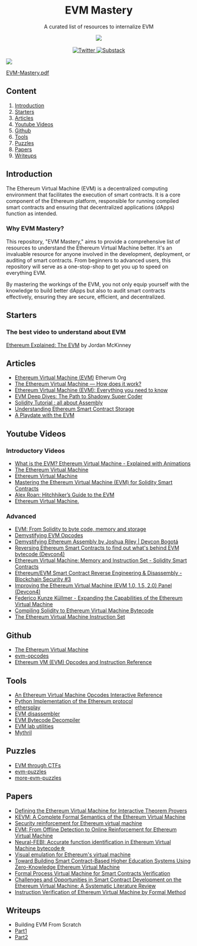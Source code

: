 <div align="center">
  <h1 align="center"> EVM Mastery </h1>
    <p align="center"> A curated list of resources to internalize EVM </p>
  <p align="center">
      <a href="https://blog.quillaudits.com/" target="_blank">
      <img src="https://blog.quillaudits.com/media/uploads/2021/10/common-sprite-new-1.png">
    </a>
    <br>
    <br>
    <a href="https://twitter.com/Quill_Academy">
      <img alt="Twitter" src="https://img.shields.io/badge/Twitter-%231DA1F2.svg?style=for-the-badge&logo=Twitter&logoColor=white">
    </a>
    <a href="https://quillaudits.substack.com/">
      <img alt="Substack" src="https://img.shields.io/badge/Substack-%23006f5c.svg?style=for-the-badge&logo=substack&logoColor=FF6719">
    </a>
   
  </p>                   
</div>

<img src="https://github.com/Quillhash/EVM-Mastery/blob/main/files/EVM%20Mastery.png">

[EVM-Mastery.pdf](https://github.com/Quillhash/EVM-Mastery/blob/main/files/EVM%20Mastery.pdf) 

## Content
1. [Introduction](#introduction)
2. [Starters](#starters)
3. [Articles](#articles)
4. [Youtube Videos](#youtube-videos) 
5. [Github](#github) 
6. [Tools](#tools) 
7. [Puzzles](#puzzles)   
8. [Papers](#papers) 
10. [Writeups](#writeups)



## Introduction
The Ethereum Virtual Machine (EVM) is a decentralized computing environment that facilitates the execution of smart contracts. It is a core component of the Ethereum platform, responsible for running compiled smart contracts and ensuring that decentralized applications (dApps) function as intended.

### Why EVM Mastery?
This repository, "EVM Mastery," aims to provide a comprehensive list of resources to understand the Ethereum Virtual Machine better. It's an invaluable resource for anyone involved in the development, deployment, or auditing of smart contracts. From beginners to advanced users, this repository will serve as a one-stop-shop to get you up to speed on everything EVM.

By mastering the workings of the EVM, you not only equip yourself with the knowledge to build better dApps but also to audit smart contracts effectively, ensuring they are secure, efficient, and decentralized.


## Starters
### The best video to understand about EVM
[Ethereum Explained: The EVM](https://www.youtube.com/watch?v=kCswGz9naZg) by Jordan McKinney

## Articles 
- [Ethereum Virtual Machine (EVM)](https://ethereum.org/en/developers/docs/evm/) Etherum Org
- [The Ethereum Virtual Machine — How does it work?](https://medium.com/mycrypto/the-ethereum-virtual-machine-how-does-it-work-9abac2b7c9e)
- [Ethereum Virtual Machine (EVM): Everything you need to know](https://www.okx.com/learn/ethereum-virtual-machine-evm)
- [EVM Deep Dives: The Path to Shadowy Super Coder](https://noxx.substack.com/p/evm-deep-dives-the-path-to-shadowy?s=r)
- [Solidity Tutorial : all about Assembly](https://jeancvllr.medium.com/solidity-tutorial-all-about-assembly-5acdfefde05c)
- [Understanding Ethereum Smart Contract Storage](https://programtheblockchain.com/posts/2018/03/09/understanding-ethereum-smart-contract-storage/)
- [A Playdate with the EVM](https://femboy.capital/evm-pt1)

## Youtube Videos
### Introductory Videos
- [What is the EVM? Ethereum Virtual Machine - Explained with Animations](https://www.youtube.com/watch?v=sTOcqS4msoU) 
- [The Ethereum Virtual Machine](https://www.youtube.com/watch?v=uke_ZWAXHSc) 
- [Ethereum Virtual Machine](https://www.youtube.com/watch?v=BsDq2mzC5tk&t) 
- [Mastering the Ethereum Virtual Machine (EVM) for Solidity Smart Contracts](https://www.youtube.com/watch?v=fnBNle2TI8A)
- [Alex Roan: Hitchhiker’s Guide to the EVM](https://www.youtube.com/watch?v=zgukojxyHKc)
- [Ethereum Virtual Machine.](https://www.youtube.com/watch?v=dHDeajeDLKU)
  
### Advanced
- [EVM: From Solidity to byte code, memory and storage](https://www.youtube.com/watch?v=RxL_1AfV7N4&t)
- [Demystifying EVM Opcodes](https://www.youtube.com/watch?v=_tcyI_lNvo0)
- [Demystifying Ethereum Assembly by Joshua Riley | Devcon Bogotá](https://www.youtube.com/watch?v=btDOvn8pLkA)
- [Reversing Ethereum Smart Contracts to find out what's behind EVM bytecode (Devcon4)](https://www.youtube.com/watch?v=IEvRRszoTeE)
- [Ethereum Virtual Machine: Memory and Instruction Set - Solidity Smart Contracts](https://www.youtube.com/watch?v=Suyj2MXe0T0)
- [Ethereum/EVM Smart Contract Reverse Engineering & Disassembly - Blockchain Security #3](https://www.youtube.com/watch?v=I6VDBvX9Pkw&t)
- [Improving the Ethereum Virtual Machine (EVM 1.0, 1.5, 2.0) Panel (Devcon4)](https://www.youtube.com/watch?v=ALK3h73WYu0)
- [Federico Kunze Küllmer - Expanding the Capabilities of the Ethereum Virtual Machine](https://www.youtube.com/watch?v=8UA-jAgvnYk)
- [Compiling Solidity to Ethereum Virtual Machine Bytecode](https://www.youtube.com/watch?v=vg4VdATsX4g)
- [The Ethereum Virtual Machine Instruction Set](https://www.youtube.com/watch?v=BhAoCLTFRyw)

## Github
- [The Ethereum Virtual Machine](https://github.com/ethereumbook/ethereumbook/blob/develop/13evm.asciidoc)
- [evm-opcodes](https://github.com/wolflo/evm-opcodes)
- [Ethereum VM (EVM) Opcodes and Instruction Reference](https://github.com/crytic/evm-opcodes)

  
## Tools
- [An Ethereum Virtual Machine Opcodes Interactive Reference](https://www.evm.codes/?fork=shanghai)
- [Python Implementation of the Ethereum protocol](https://github.com/ethereum/py-evm)
- [ethersplay](https://github.com/crytic/ethersplay)
- [EVM disassembler](https://github.com/Arachnid/evmdis)
- [EVM Bytecode Decompiler](https://github.com/MrLuit/evm)
- [EVM lab utilities](https://github.com/ethereum/evmlab)
- [Mythril](https://github.com/Consensys/mythril)

## Puzzles
- [EVM through CTFs](https://www.evmthroughctfs.com/)
- [evm-puzzles](https://github.com/fvictorio/evm-puzzles)
- [more-evm-puzzles](https://github.com/daltyboy11/more-evm-puzzles)
  

## Papers
- [Defining the Ethereum Virtual Machine for Interactive Theorem Provers](https://link.springer.com/chapter/10.1007/978-3-319-70278-0_33)
- [KEVM: A Complete Formal Semantics of the Ethereum Virtual Machine](https://ieeexplore.ieee.org/abstract/document/8429306)
- [Security reinforcement for Ethereum virtual machine](https://www.sciencedirect.com/science/article/abs/pii/S0306457321000674)
- [EVM: From Offline Detection to Online Reinforcement for Ethereum Virtual Machine](https://ieeexplore.ieee.org/abstract/document/8668038)
- [Neural-FEBI: Accurate function identification in Ethereum Virtual Machine bytecode☆](https://www.sciencedirect.com/science/article/pii/S0164121223000225)
- [Visual emulation for Ethereum's virtual machine](https://www.researchgate.net/publication/326280155_Visual_emulation_for_Ethereum%27s_virtual_machine)
- [Toward Building Smart Contract-Based Higher Education Systems Using Zero-Knowledge Ethereum Virtual Machine](https://github.com/socathie/zkPhoto)
- [Formal Process Virtual Machine for Smart Contracts Verification](https://arxiv.org/abs/1805.00808)
- [Challenges and Opportunities in Smart Contract Development on the Ethereum Virtual Machine: A Systematic Literature Review](https://sol.sbc.org.br/index.php/wblockchain/article/view/24618)
- [Instruction Verification of Ethereum Virtual Machine by Formal Method](https://ieeexplore.ieee.org/abstract/document/9181334)


## Writeups
- Building EVM From Scratch
- [Part1](https://www.notion.so/pheonix244001/Building-an-EVM-from-scratch-part-1-the-execution-context-c28ebb4200c94f6fb75948a5feffc686?pvs=4)
- [Part2](https://www.notion.so/pheonix244001/Building-an-EVM-from-scratch-part-2-branching-instructions-d864da164256426a9a1a0f7cc475c840?pvs=4)
